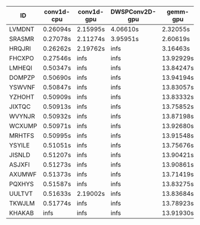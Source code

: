 |ID|conv1d-cpu|conv1d-gpu|DWSPConv2D-gpu|gemm-gpu|avg|
|-|-|-|-|-|-|
|LVMDNT|0.26094s|2.15995s|4.06610s|2.32055s|2.20189s|
|SRASMR|0.27078s|2.11274s|3.95951s|2.60619s|2.23731s|
|HRQJRI|0.26262s|2.19762s|infs|3.16463s|infs|
|FHCXPO|0.27546s|infs|infs|13.92929s|infs|
|LMHEQI|0.50347s|infs|infs|13.84247s|infs|
|DOMPZP|0.50690s|infs|infs|13.94194s|infs|
|YSWVNF|0.50847s|infs|infs|13.83057s|infs|
|YZHOHT|0.50909s|infs|infs|13.83332s|infs|
|JIXTQC|0.50913s|infs|infs|13.75852s|infs|
|WVYNJR|0.50932s|infs|infs|13.87198s|infs|
|WCXUMP|0.50971s|infs|infs|13.92680s|infs|
|MRHTFS|0.50995s|infs|infs|13.91548s|infs|
|YSYILE|0.51051s|infs|infs|13.75676s|infs|
|JISNLD|0.51207s|infs|infs|13.90421s|infs|
|ASJXFI|0.51273s|infs|infs|13.90861s|infs|
|AXUMWF|0.51373s|infs|infs|13.71419s|infs|
|PQXHYS|0.51587s|infs|infs|13.83275s|infs|
|UULTVT|0.51633s|2.19002s|infs|13.83684s|infs|
|TKWJLM|0.51774s|infs|infs|13.78923s|infs|
|KHAKAB|infs|infs|infs|13.91930s|infs|
